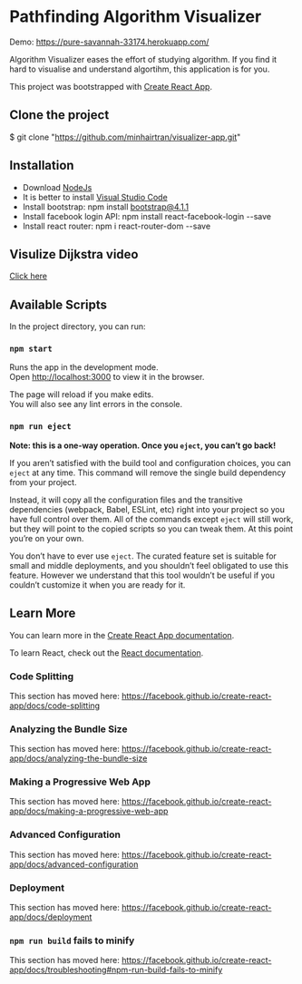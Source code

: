 # Pathfinding Algorithm Visualizer 

Demo: https://pure-savannah-33174.herokuapp.com/

Algorithm Visualizer eases the effort of studying algorithm. If you find it hard to visualise and understand algortihm, this application is for you.

This project was bootstrapped with [Create React App](https://github.com/facebook/create-react-app).

## Clone the project
$ git clone "https://github.com/minhairtran/visualizer-app.git"

## Installation
- Download [NodeJs](https://nodejs.org/en/download/)
- It is better to install [Visual Studio Code](https://code.visualstudio.com/)
- Install bootstrap: npm install bootstrap@4.1.1  
- Install facebook login API: npm install react-facebook-login --save
- Install react router: npm i react-router-dom --save

## Visulize Dijkstra video
[Click here](https://drive.google.com/file/d/1gNahlIwsxWUNASi1hih5eal64EICZ5ym/view?usp=sharing)

## Available Scripts

In the project directory, you can run:

### `npm start`

Runs the app in the development mode.<br />
Open [http://localhost:3000](http://localhost:3000) to view it in the browser.

The page will reload if you make edits.<br />
You will also see any lint errors in the console.

### `npm run eject`

**Note: this is a one-way operation. Once you `eject`, you can’t go back!**

If you aren’t satisfied with the build tool and configuration choices, you can `eject` at any time. This command will remove the single build dependency from your project.

Instead, it will copy all the configuration files and the transitive dependencies (webpack, Babel, ESLint, etc) right into your project so you have full control over them. All of the commands except `eject` will still work, but they will point to the copied scripts so you can tweak them. At this point you’re on your own.

You don’t have to ever use `eject`. The curated feature set is suitable for small and middle deployments, and you shouldn’t feel obligated to use this feature. However we understand that this tool wouldn’t be useful if you couldn’t customize it when you are ready for it.

## Learn More

You can learn more in the [Create React App documentation](https://facebook.github.io/create-react-app/docs/getting-started).

To learn React, check out the [React documentation](https://reactjs.org/).

### Code Splitting

This section has moved here: https://facebook.github.io/create-react-app/docs/code-splitting

### Analyzing the Bundle Size

This section has moved here: https://facebook.github.io/create-react-app/docs/analyzing-the-bundle-size

### Making a Progressive Web App

This section has moved here: https://facebook.github.io/create-react-app/docs/making-a-progressive-web-app

### Advanced Configuration

This section has moved here: https://facebook.github.io/create-react-app/docs/advanced-configuration

### Deployment

This section has moved here: https://facebook.github.io/create-react-app/docs/deployment

### `npm run build` fails to minify

This section has moved here: https://facebook.github.io/create-react-app/docs/troubleshooting#npm-run-build-fails-to-minify

